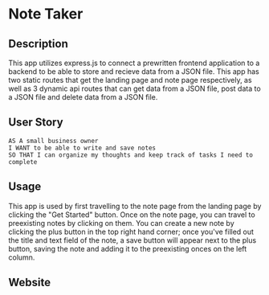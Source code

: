 # Note Taker

## Description
This app utilizes express.js to connect a prewritten frontend application to a backend to be able to store and recieve data from a JSON file. This app has two static routes that get the landing page and note page respectively, as well as 3 dynamic api routes that can get data from a JSON file, post data to a JSON file and delete data from a JSON file.

## User Story
```
AS A small business owner
I WANT to be able to write and save notes
SO THAT I can organize my thoughts and keep track of tasks I need to complete
```
## Usage 
This app is used by first travelling to the note page from the landing page by clicking the "Get Started" button. Once on the note page, you can travel to preexisting notes by clicking on them. You can create a new note by clicking the plus button in the top right hand corner; once you've filled out the title and text field of the note, a save button will appear next to the plus button, saving the note and adding it to the preexisting onces on the left column.

## Website
